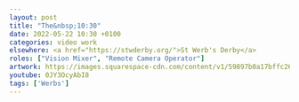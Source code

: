```yaml
---
layout: post
title: "The&nbsp;10:30"
date: 2022-05-22 10:30 +0100
categories: video work
elsewhere: <a href="https://stwderby.org/">St Werb's Derby</a>
roles: ["Vision Mixer", "Remote Camera Operator"]
artwork: https://images.squarespace-cdn.com/content/v1/59897b0a17bffc269e4fec9b/1575027689741-23EFSM1EWOSUABC1BZVK/St+Werburgh%27s+Logo+-+White-Trans.png?format=1500w
youtube: 0JY3OcyAbI8
tags: ['Werbs']
---
```

